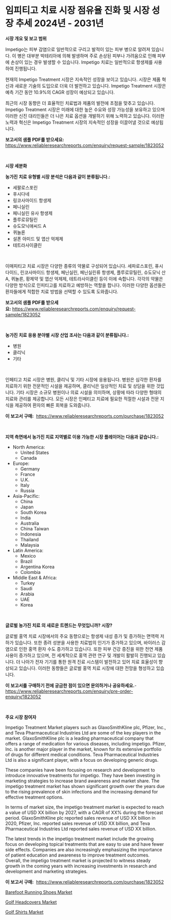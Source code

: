 <p><h1>임피티고 치료 시장 점유율 진화 및 시장 성장 추세 2024년 - 2031년</h1></p><p><strong>시장 개요 및 보고 범위</strong></p>
<p><p>Impetigo는 피부 감염으로 일반적으로 구리고 발적이 있는 피부 병으로 알려져 있습니다. 이 병은 대부분 박테리아에 의해 발생하며 주로 손상된 피부나 가려움으로 인해 피부에 손상이 있는 경우 발생할 수 있습니다. Impetigo 치료는 일반적으로 항생제를 사용하여 진행됩니다.</p><p>현재의 Impetigo Treatment 시장은 지속적인 성장을 보이고 있습니다. 시장은 제품 혁신과 새로운 기술의 도입으로 더욱 더 발전하고 있습니다. Impetigo Treatment 시장은 예측 기간 동안 10.9%의 CAGR 성장이 예상되고 있습니다.</p><p>최근의 시장 동향은 더 효율적인 치료법과 제품의 발전에 초점을 맞추고 있습니다. Impetigo Treatment 시장은 미래에 대한 높은 수요와 성장 가능성을 보유하고 있으며 이러한 신진 대리인들은 더 나은 치료 옵션을 개발하기 위해 노력하고 있습니다. 이러한 노력과 혁신은 Impetigo Treatment 시장의 지속적인 성장을 이끌어낼 것으로 예상됩니다.</p></p>
<p><strong>보고서의 샘플 PDF를 받으세요:</strong> <a href="https://www.reliableresearchreports.com/enquiry/request-sample/1823052">https://www.reliableresearchreports.com/enquiry/request-sample/1823052</a></p>
<p>&nbsp;</p>
<p><strong>시장 세분화</strong></p>
<p><strong>농가진 치료 유형별 시장 분석은 다음과 같이 분류됩니다.:</strong></p>
<p><ul><li>세팔로스포린</li><li>후시다네</li><li>링코사마이드 항생제</li><li>페니실린</li><li>페니실린 유사 항생제</li><li>플루로뮤틸린</li><li>슈도모닉애씨드 A</li><li>퀴놀론</li><li>설폰 아미드 및 엽산 억제제</li><li>테트라사이클린</li></ul></p>
<p>&nbsp;</p>
<p><p>이매피티고 치료 시장은 다양한 종류의 약물로 구성되어 있습니다. 세파로스포린, 퓨시다이드, 린코사마이드 항생제, 페닌실린, 페닌실린류 항생제, 플루로뮤틸린, 슈도모닉 산 A, 퀴놀론, 황제약 및 엽산 억제제, 테트라사이클린 등이 이에 속합니다. 각각의 약물은 다양한 방식으로 인피티고를 치료하고 예방하는 역할을 합니다. 이러한 다양한 옵션들은 환자들에게 적합한 치료 방법을 선택할 수 있도록 도와줍니다.</p></p>
<p><strong>보고서의 샘플 PDF를 받으세요:</strong>&nbsp;<a href="https://www.reliableresearchreports.com/enquiry/request-sample/1823052">https://www.reliableresearchreports.com/enquiry/request-sample/1823052</a></p>
<p>&nbsp;</p>
<p><strong> 농가진 치료 응용 분야별 시장 산업 조사는 다음과 같이 분류됩니다.:</strong></p>
<p><ul><li>병원</li><li>클리닉</li><li>기타</li></ul></p>
<p>&nbsp;</p>
<p><p>인페티고 치료 시장은 병원, 클리닉 및 기타 시장에 응용됩니다. 병원은 심각한 환자를 치료하기 위한 전문적인 시설을 제공하며, 클리닉은 일상적인 치료 및 상담을 위한 것입니다. 기타 시장은 소규모 병원이나 의료 시설을 의미하며, 상황에 따라 다양한 형태의 치료와 관리를 제공합니다. 모든 시장은 인페티고 치료에 필요한 적절한 시설과 전문 지식을 제공하여 환자의 빠른 회복을 도와줍니다.</p></p>
<p><strong>이 보고서 구매:</strong>&nbsp; <a href="https://www.reliableresearchreports.com/purchase/1823052">https://www.reliableresearchreports.com/purchase/1823052</a></p>
<p>&nbsp;</p>
<p><strong>지역 측면에서 농가진 치료 지역별로 이용 가능한 시장 플레이어는 다음과 같습니다.:</strong></p>
<p><ul>
    <li>
        North America:
        <ul>
            <li>United States</li>
            <li>Canada</li>
        </ul>
    </li>
    <li>
        Europe:
        <ul>
            <li>Germany</li>
            <li>France</li>
            <li>U.K.</li>
            <li>Italy</li>
            <li>Russia</li>
        </ul>
    </li>
    <li>
        Asia-Pacific:
        <ul>
            <li>China</li>
            <li>Japan</li>
            <li>South Korea</li>
            <li>India</li>
            <li>Australia</li>
            <li>China Taiwan</li>
            <li>Indonesia</li>
            <li>Thailand</li>
            <li>Malaysia</li>
        </ul>
    </li>
    <li>
        Latin America:
        <ul>
            <li>Mexico</li>
            <li>Brazil</li>
            <li>Argentina Korea</li>
            <li>Colombia</li>
        </ul>
    </li>
    <li>
        Middle East & Africa:
        <ul>
            <li>Turkey</li>
            <li>Saudi</li>
            <li>Arabia</li>
            <li>UAE</li>
            <li>Korea</li>
        </ul>
    </li>
    </ul></p>
<p>&nbsp;</p>
<p><strong>글로벌 농가진 치료 의 새로운 트렌드는 무엇입니까? 시장?</strong></p>
<p><p>글로벌 홍역 치료 시장에서의 주요 동향으로는 항생제 내성 증가 및 증가하는 면역력 저하가 있습니다. 또한 종려 성분을 사용한 치료법의 인기가 증가하고 있으며, 바이러스 감염으로 인한 홍역 환자 수도 증가하고 있습니다. 또한 피부 건강 증진을 위한 천연 제품 사용이 증가하고 있으며, 전 세계적으로 홍역 관련 연구 및 개발이 활발히 진행되고 있습니다. 더 나아가 전자 기기를 통한 원격 진료 시스템이 발전하고 있어 치료 효율성이 향상되고 있습니다. 이러한 동향들은 글로벌 홍역 치료 시장에 대한 전망을 형성하고 있습니다.</p></p>
<p><strong>이 보고서를 구매하기 전에 궁금한 점이 있으면 문의하거나 공유하세요.</strong>- <a href="https://www.reliableresearchreports.com/enquiry/pre-order-enquiry/1823052">https://www.reliableresearchreports.com/enquiry/pre-order-enquiry/1823052</a></p>
<p>&nbsp;</p>
<p><strong>주요 시장 참여자</strong></p>
<p><p>Impetigo Treatment Market players such as GlaxoSmithKline plc, Pfizer, Inc., and Teva Pharmaceutical Industries Ltd are some of the key players in the market. GlaxoSmithKline plc is a leading pharmaceutical company that offers a range of medication for various diseases, including impetigo. Pfizer, Inc. is another major player in the market, known for its extensive portfolio of drugs for different medical conditions. Teva Pharmaceutical Industries Ltd is also a significant player, with a focus on developing generic drugs.</p><p>These companies have been focusing on research and development to introduce innovative treatments for impetigo. They have been investing in marketing strategies to increase brand awareness and market share. The impetigo treatment market has shown significant growth over the years due to the rising prevalence of skin infections and the increasing demand for effective treatment options.</p><p>In terms of market size, the impetigo treatment market is expected to reach a value of USD XX billion by 2027, with a CAGR of XX% during the forecast period. GlaxoSmithKline plc reported sales revenue of USD XX billion in 2020, Pfizer, Inc. reported sales revenue of USD XX billion, and Teva Pharmaceutical Industries Ltd reported sales revenue of USD XX billion.</p><p>The latest trends in the impetigo treatment market include the growing focus on developing topical treatments that are easy to use and have fewer side effects. Companies are also increasingly emphasizing the importance of patient education and awareness to improve treatment outcomes. Overall, the impetigo treatment market is projected to witness steady growth in the coming years with increasing investments in research and development and marketing strategies.</p></p>
<p><strong>이 보고서 구매:</strong>&nbsp;&nbsp;<a href="https://www.reliableresearchreports.com/purchase/1823052">https://www.reliableresearchreports.com/purchase/1823052</a></p>
<p><p><a href="https://github.com/mauripalmi/Market-Research-Report-List-2/blob/main/barefoot-running-shoes-market.md">Barefoot Running Shoes Market</a></p><p><a href="https://github.com/redneck06/Market-Research-Report-List-2/blob/main/golf-headcovers-market.md">Golf Headcovers Market</a></p><p><a href="https://github.com/nicoletavirag/Market-Research-Report-List-2/blob/main/golf-shirts-market.md">Golf Shirts Market</a></p></p>
